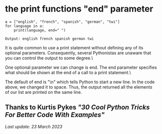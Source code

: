 # the print functions "end" parameter
```
a = ["english", "french", "spanish", "german", "twi"]
for language in a:
    print(language, end=" ")

Output: english french spanish german twi
```
It is quite common to use a print statement without defining any of its optional parameters. Consequently, several Pythonistas are unaware that you can control the output to some degree.\

One optional parameter we can change is end. The end parameter specifies what should be shown at the end of a call to a print statement.\

The default of end is "\n" which tells Python to start a new line. In the code above, we changed it to space. Thus, the output returned all the elements of our list are printed on the same line.


Thanks to __Kurtis Pykes__ _"30 Cool Python Tricks For Better Code With Examples"_
---
_Last update: 23 March 2023_